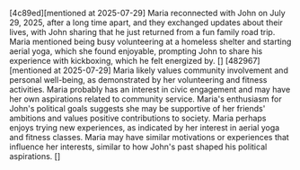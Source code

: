 [4c89ed][mentioned at 2025-07-29] Maria reconnected with John on July 29, 2025, after a long time apart, and they exchanged updates about their lives, with John sharing that he just returned from a fun family road trip. Maria mentioned being busy volunteering at a homeless shelter and starting aerial yoga, which she found enjoyable, prompting John to share his experience with kickboxing, which he felt energized by. []
[482967][mentioned at 2025-07-29] Maria likely values community involvement and personal well-being, as demonstrated by her volunteering and fitness activities. Maria probably has an interest in civic engagement and may have her own aspirations related to community service. Maria's enthusiasm for John's political goals suggests she may be supportive of her friends' ambitions and values positive contributions to society. Maria perhaps enjoys trying new experiences, as indicated by her interest in aerial yoga and fitness classes. Maria may have similar motivations or experiences that influence her interests, similar to how John's past shaped his political aspirations. []
